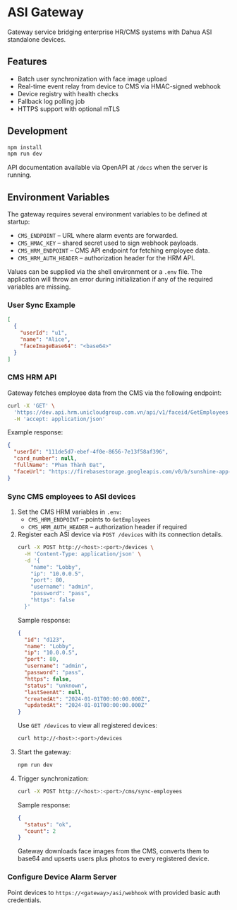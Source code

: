 # ASI Gateway

Gateway service bridging enterprise HR/CMS systems with Dahua ASI standalone devices.

## Features

- Batch user synchronization with face image upload
- Real-time event relay from device to CMS via HMAC-signed webhook
- Device registry with health checks
- Fallback log polling job
- HTTPS support with optional mTLS

## Development

```bash
npm install
npm run dev
```

API documentation available via OpenAPI at `/docs` when the server is running.

## Environment Variables

The gateway requires several environment variables to be defined at startup:

- `CMS_ENDPOINT` – URL where alarm events are forwarded.
- `CMS_HMAC_KEY` – shared secret used to sign webhook payloads.
- `CMS_HRM_ENDPOINT` – CMS API endpoint for fetching employee data.
- `CMS_HRM_AUTH_HEADER` – authorization header for the HRM API.

Values can be supplied via the shell environment or a `.env` file. The
application will throw an error during initialization if any of the required
variables are missing.

### User Sync Example

```json
[
  {
    "userId": "u1",
    "name": "Alice",
    "faceImageBase64": "<base64>"
  }
]
```

### CMS HRM API

Gateway fetches employee data from the CMS via the following endpoint:

```bash
curl -X 'GET' \
  'https://dev.api.hrm.unicloudgroup.com.vn/api/v1/faceid/GetEmployees' \
  -H 'accept: application/json'
```

Example response:

```json
{
  "userId": "111de5d7-ebef-4f0e-8656-7e13f58af396",
  "card_number": null,
  "fullName": "Phan Thành Đạt",
  "faceUrl": "https://firebasestorage.googleapis.com/v0/b/sunshine-app-production.appspot.com/o/users%2F111de5d7-ebef-4f0e-8656-7e13f58af396%2F914622c0-d35f-11ed-b40f-7bdc76a0edf5?alt=media&token=1e44183e-491b-45cc-9167-a47adce68181"
}
```

### Sync CMS employees to ASI devices

1. Set the CMS HRM variables in `.env`:
   - `CMS_HRM_ENDPOINT` – points to `GetEmployees`
   - `CMS_HRM_AUTH_HEADER` – authorization header if required
2. Register each ASI device via `POST /devices` with its connection details.
   ```bash
   curl -X POST http://<host>:<port>/devices \
     -H 'Content-Type: application/json' \
     -d '{
       "name": "Lobby",
       "ip": "10.0.0.5",
       "port": 80,
       "username": "admin",
       "password": "pass",
       "https": false
     }'
   ```
   Sample response:
   ```json
   {
     "id": "d123",
     "name": "Lobby",
     "ip": "10.0.0.5",
     "port": 80,
     "username": "admin",
     "password": "pass",
     "https": false,
     "status": "unknown",
     "lastSeenAt": null,
     "createdAt": "2024-01-01T00:00:00.000Z",
     "updatedAt": "2024-01-01T00:00:00.000Z"
   }
   ```
   Use `GET /devices` to view all registered devices:
   ```bash
   curl http://<host>:<port>/devices
   ```
3. Start the gateway:
   ```bash
   npm run dev
   ```
4. Trigger synchronization:
   ```bash
   curl -X POST http://<host>:<port>/cms/sync-employees
   ```
   Sample response:
   ```json
   {
     "status": "ok",
     "count": 2
   }
   ```
   Gateway downloads face images from the CMS, converts them to base64 and
   upserts users plus photos to every registered device.

### Configure Device Alarm Server

Point devices to `https://<gateway>/asi/webhook` with provided basic auth credentials.

